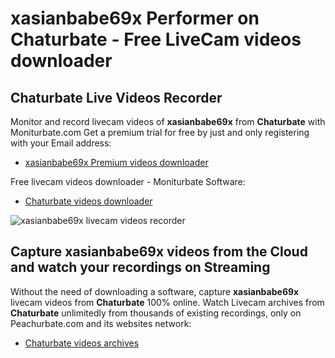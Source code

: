 # xasianbabe69x Performer on Chaturbate - Free LiveCam videos downloader

## Chaturbate Live Videos Recorder

Monitor and record livecam videos of **xasianbabe69x** from **Chaturbate** with Moniturbate.com
Get a premium trial for free by just and only registering with your Email address:
* [xasianbabe69x Premium videos downloader](https://moniturbate.com/request-demo-licence-key.html)

Free livecam videos downloader - Moniturbate Software:
* [Chaturbate videos downloader](https://moniturbate.com/moniturbate-download-software.html)

![xasianbabe69x livecam videos recorder](https://peachurnet.com/templates/moniturbate-software.png)


## Capture xasianbabe69x videos from the Cloud and watch your recordings on Streaming

Without the need of downloading a software, capture **xasianbabe69x** livecam videos from **Chaturbate** 100% online.
Watch Livecam archives from **Chaturbate** unlimitedly from thousands of existing recordings, only on Peachurbate.com and its websites network:
* [Chaturbate videos archives](https://peachurnet.com/)